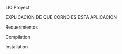 LIO Proyect

EXPLICACION DE QUE CORNO ES ESTA APLICACION

Requerimientos


Compilation




Installation
